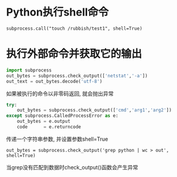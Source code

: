 # Python执行shell命令
```
subprocess.call("touch /rubbish/test1", shell=True)
```
# 执行外部命令并获取它的输出
```python
import subprocess
out_bytes = subprocess.check_output(['netstat','-a'])
out_text = out_bytes.decode('utf-8')
```
如果被执行的命令以非零码返回, 就会抛出异常
```python
try:
    out_bytes = subprocess.check_output(['cmd','arg1','arg2'])
except subprocess.CalledProcessError as e:
    out_bytes = e.output
    code      = e.returncode
```
传递一个字符串参数, 并设置参数shell=True 
```
out_bytes = subprocess.check_output('grep python | wc > out', shell=True)
```
当grep没有匹配到数据时check_output()函数会产生异常
